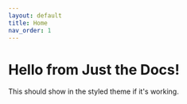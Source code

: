 ```yaml
---
layout: default
title: Home
nav_order: 1
---
```


# Hello from Just the Docs!
This should show in the styled theme if it's working.

